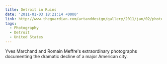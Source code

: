 ```yaml
---
title: Detroit in Ruins
date: '2011-01-03 18:21:14 +0000'
link: http://www.theguardian.com/artanddesign/gallery/2011/jan/02/photography-detroit
tags:
  - Photography
  - Detroit
  - United States
---
```

Yves Marchand and Romain Meffre's extraordinary photographs documenting the dramatic decline of a major American city.
